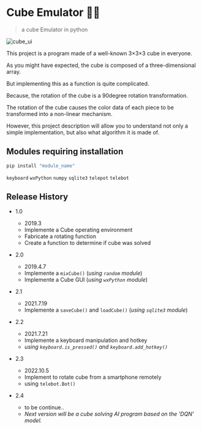# Cube Emulator 🎲🧊

> a cube Emulator in python

![cube_ui](https://user-images.githubusercontent.com/105290026/192979037-34962af3-eaf3-4153-a8a5-9fa64b6ec1df.jpg)

This project is a program made of a well-known 3×3×3 cube in everyone.

As you might have expected, the cube is composed of a three-dimensional array.

But implementing this as a function is quite complicated.

Because, the rotation of the cube is a 90degree rotation transformation.

The rotation of the cube causes the color data of each piece to be transformed into a non-linear mechanism.

However, this project description will allow you to understand not only a simple implementation, but also what algorithm it is  made of.


## Modules requiring installation

```sh
pip install "module_name"
```

`keyboard` `wxPython` `numpy` `sqlite3` `telepot` `telebot`

## Release History

* 1.0
    * 2019.3
    * Implemente a Cube operating environment
    * Fabricate a rotating function
    * Create a function to determine if cube was solved

* 2.0
    * 2019.4.7
    * Implemente a `mixCube()` (_using ``random`` module_)
    * Implemente a Cube GUI (_using ``wxPython`` module_)

* 2.1
    * 2021.7.19
    * Implemente a `saveCube()` and `loadCube()` (_using ``sqlite3`` module_)

* 2.2
    * 2021.7.21
    * Implemente a keyboard manipulation and hotkey
    * _using `keyboard.is_pressed()` and `keyboard.add_hotkey()`_

* 2.3
    * 2022.10.5
    * Implement to rotate cube from a smartphone remotely
    * using `telebot.Bot()`

* 2.4
    * to be continue..
    * _Next version will be a cube solving AI program based on the 'DQN' model._

